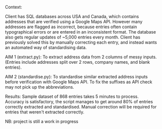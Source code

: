 Context:


Client has SQL databases across USA and Canada, which contains addresses that are verified using a Google Maps API.
However many addresses are flagged as incorrect, because entries often contain typographical errors or are entered in an inconsistent format.
The database also gets regular updates of ~5,000 entries every month.
Client has previously solved this by manually correcting each entry, and instead wants an automated way of standardising data.

AIM 1 (extract.py): To extract address data from 2 columns of messy inputs. (Entries include addresses split over 2 rows, company names, and blank entries).

AIM 2 (standardise.py): To standardise similar extracted address inputs before verification with Google Maps API. To fix the suffixes as API check may not pick up the abbreviations.

Results: Sample dataset of 868 entries takes 5 minutes to process. Accuracy is satisfactory, the script manages to get around 80% of entries correctly extracted and standardised. Manual correction will be required for entries that weren't extracted correctly.


NB: project is still a work in progress
